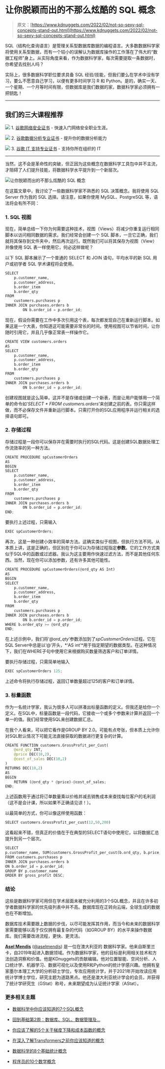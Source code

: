# 让你脱颖而出的不那么炫酷的 SQL 概念

> 原文：[https://www.kdnuggets.com/2022/02/not-so-sexy-sql-concepts-stand-out.html](https://www.kdnuggets.com/2022/02/not-so-sexy-sql-concepts-stand-out.html)

SQL（结构化查询语言）是管理关系型数据库数据的编程语言。大多数数据科学家将使用关系型数据，而有一个较小的误解认为数据库操作的工作落在了伟大的“数据工程师”身上。从实际角度来看，作为数据科学家，每次需要提取一条数据时，你希望去找别人吗？

实际上，很多数据科学职位要求具备 SQL 经验/技能，但我们要么在学术中没有学习，要么不愿意自己学习，以便有更多时间学习 R 和 Python。是的，确实一天、一个星期、一个月等时间有限，但数据库是我们数据的家，数据科学家必须拥有一把钥匙！

* * *

## 我们的三大课程推荐

![](../Images/0244c01ba9267c002ef39d4907e0b8fb.png) 1\. [谷歌网络安全证书](https://www.kdnuggets.com/google-cybersecurity) - 快速入门网络安全职业生涯。

![](../Images/e225c49c3c91745821c8c0368bf04711.png) 2\. [谷歌数据分析专业证书](https://www.kdnuggets.com/google-data-analytics) - 提升你的数据分析能力

![](../Images/0244c01ba9267c002ef39d4907e0b8fb.png) 3\. [谷歌 IT 支持专业证书](https://www.kdnuggets.com/google-itsupport) - 支持你所在组织的 IT

* * *

当然，这不会是革命性的突破，但正因为这些概念在数据科学工具包中并不主流，才阻碍了人们提升技能，将数据科学水平提升到一个新层次。

![让你脱颖而出的不那么炫酷的 SQL 概念](../Images/de892b475bedeefa0235111dd9749785.png)

在这篇文章中，我讨论了一些数据科学家不熟悉的 SQL 决策概念。我将使用 SQL Server 作为我的 SQL 选择。请注意，如果你使用 MySQL、PostgreSQL 等，语法将会有所不同：

### 1\. SQL 视图

现在，简单总结一下你为何需要这种技术，视图（Views）将减少你重复运行相同脚本以访问相同数据的需求。我们经常会创建一个 SQL 脚本，一旦它正确，我们就将其保存到文件夹中，然后再次运行。既然我们可以将其保存为视图（View）并像使用 SQL 表一样使用它，何必这样做呢？

以下 SQL 脚本展示了一个普通的 SELECT 和 JOIN 语句，平均水平的新 SQL 用户或初学者 SQL 学术课程将会使用。

```py
SELECT
    p.customer_name, 
    p.customer_address, 
    b.order_item
    b.order_qty
FROM
    customers.purchases p
INNER JOIN purchases.orders b 
        ON b.order_id = p.order_id;

```

现在，假设你需要在工作中多次引用这个表，每次都发现自己在重新运行脚本。如果这是一个大表，你知道这可能需要非常长的时间。使用视图可以节省时间，让你随时引用它，并且几乎像正常表一样操作它。

```py
CREATE VIEW customers.orders
AS
SELECT
    p.customer_name, 
    p.customer_address, 
    b.order_item
    b.order_qty
FROM
    customers.purchases p
INNER JOIN purchases.orders b 
        ON b.order_id = p.order_id;

```

创建视图就是这么简单。这并不是存储或创建一个新表，而是让用户能够用一个简单的命令如‘*SELECT * FROM customers.orders*’来创建之前的表。你只需这样做，而不必保存文件并重新运行脚本。只需打开你的SQL应用程序并运行相关的选择语句即可。

### 2\. 存储过程

存储过程是一段你可以保存并在需要时执行的SQL代码。这是创建SQL数据处理工作流效率的另一种方法。

```py
CREATE PROCEDURE spCustomerOrders
AS
BEGIN
SELECT
    p.customer_name, 
    p.customer_address, 
    b.order_item
    b.order_qty
FROM
    customers.purchases p
INNER JOIN purchases.orders b 
        ON b.order_id = p.order_id;
END;

```

要执行上述过程，只需输入

```py
EXEC spCustomerOrders;
```

再次，这是一种创建小效率的简单方法。这确实类似于视图，但执行方法不同。从本质上讲，这是正确的，但区别在于你可以为存储过程指定**参数**。它的工作方式类似于SQL中的函数或过滤器。我认为这主要用作快速过滤方法，而不是其他任何东西。当然，现在你可以添加参数，还有许多其他可能性。

```py
CREATE PROCEDURE spCustomerOrders(@ord_qty AS Int)
AS
BEGIN
SELECT
    p.customer_name, 
    p.customer_address, 
    b.order_item
    b.order_qty
FROM
    customers.purchases p
INNER JOIN purchases.orders b 
        ON b.order_id = p.order_id;
WHERE b.order_qty >= @ord_qty
END;

```

在上述示例中，我们将‘*@ord_qty*’参数添加到了*spCustomerOrders*过程。它在SQL Server中总是以‘@’开头，*‘AS int’*用于指定期望的数据类型。在这种情况下，我们在WHERE子句中使用它来根据购买数量筛选客户和订单详情。

要执行存储过程，只需简单地输入

```py
EXEC spCustomerOrders 125;
```

上述命令将执行存储过程，返回订单数量超过125的客户和订单详情。

### 3\. 标量函数

作为一名统计学家，我认为很多人可以拼凑出标量函数的定义。但我还是给你一个定义。在SQL中，标量函数是一段代码，它接收一个或多个参数来计算并返回一个单一的值。我们经常使用SQL来创建数据汇总。

在我个人看来，可以把它看作是GROUP BY 2.0。可能有点夸张，但本质上允许你对SQL默认情况下可能无法直接获取的数据进行更复杂的计算。

```py
CREATE FUNCTION customers.GrossProfit_per_Cust(
    @ord_qty INT,
    @price DEC(10,2),
    @cost_of_sales DEC(10,2)
)
RETURNS DEC(10,2)
AS 
BEGIN
    RETURN (@ord_qty * @price)-@cost_of_sales;
END;

```

上述函数用于通过将订单数量乘以价格并减去销售成本来查找每位客户的毛利润（这不是会计课，所以如果不正确请见谅！）。

以最简单的方式，你可以像这样使用函数：

```py
SELECT customers.GrossProfit_per_cust(12,50,200)
```

这看起来不错，但真正的价值在于在典型的SELECT语句中使用它，以将数据汇总提升到另一个层次。

```py
SELECT 
p.customer_name, SUM(customers.GrossProfit_per_cust(b.ord_qty, b.price, b.cost_of_sales) gross_profit
FROM customers.purchases p
INNER JOIN purchases.orders b 
ON b.order_id = p.order_id;
GROUP BY p.customer_name
ORDER BY gross_profit DESC;

```

### **结论**

这些是数据科学家可用但在学术层面未被充分利用的3个SQL概念，并且在许多初学者数据科学家的优先级列表中并不高。数据库现在正转向云端，全球生成的数据也在不断增加。

数据库技术需要跟上数据的步伐，以尽可能发挥其作用，而当今和未来的数据科学家需要能够以高于仅仅拥有最复杂的代码（如GROUP BY）的水平来操作数据库。我们需要改进流程，更快、更灵活。

**[Asel Mendis](https://www.linkedin.com/in/asel-mendis/)** ([@aselmendis](https://twitter.com/aselmendis)) 是一位在澳大利亚的 数据科学家。他来自斯里兰卡，自2019年起进入数据领域。作为数据科学家，他的目标是利用相关技术和方法创造洞察和价值。他是KDnuggets的贡献编辑。他对位置智能、空间分析、人口统计学、机器学习、数据可视化以及使用R和Python的统计学感兴趣。他拥有皇家墨尔本理工大学的分析硕士学位，专攻应用统计学，并于2021年开始攻读应用统计学博士学位，研究主题为道路黑点。他还是澳大利亚统计学会的会员，并获得了统计学研究生（GStat）称号，未来期望成为认证统计学家（AStat）。

### 更多相关主题

+   [数据科学中你应该知道的7个SQL概念](https://www.kdnuggets.com/2022/11/7-sql-concepts-needed-data-science.html)

+   [回到基础第2周：数据库、SQL、数据管理及…](https://www.kdnuggets.com/back-to-basics-week-2-database-sql-data-management-and-statistical-concepts)

+   [你应该了解的5个关于梯度下降和成本函数的概念](https://www.kdnuggets.com/2020/05/5-concepts-gradient-descent-cost-function.html)

+   [在深入了解Transformers之前你应该知道的概念](https://www.kdnuggets.com/2023/01/concepts-know-getting-transformer.html)

+   [数据科学的8个基础统计概念](https://www.kdnuggets.com/2020/06/8-basic-statistics-concepts.html)

+   [程序员的10个数学概念](https://www.kdnuggets.com/10-math-concepts-for-programmers)
